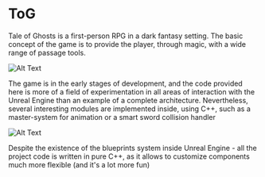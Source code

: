 # ToG

Tale of Ghosts is a first-person RPG in a dark fantasy setting. The basic concept of the game is to provide the player, through magic, with a wide range of passage tools.

![Alt Text](Meteor.gif)

The game is in the early stages of development, and the code provided here is more of a field of experimentation in all areas of interaction with the Unreal Engine than an example of a complete architecture.
Nevertheless, several interesting modules are implemented inside, using C++, such as a master-system for animation or a smart sword collision handler

![Alt Text](SwordCombat.gif)

Despite the existence of the blueprints system inside Unreal Engine - all the project code is written in pure C++, as it allows to customize components much more flexible (and it's a lot more fun)
